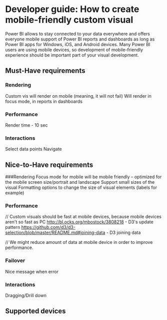 # Developer guide: How to create mobile-friendly custom visual
Power BI allows to stay connected to your data everywhere and offers everyone mobile support of Power BI reports and dashboards as long as Power BI apps for Windows, iOS, and Android devices. Many Power BI users are using mobile devices, so development of mobile-friendly experience should be important part of your visual development.

## Must-Have requirements
### Rendering
Custom vis will render on mobile (meaning, it will not fail)
Will render in focus mode, in reports in dashboards

### Performance
Render time - 10 sec

### Interactions
Select data points
Navigate

## Nice-to-Have requirements

###Rendering
Focus mode for mobile will be mobile friendly – optimized for the mobile screen size/portrait and landscape
Support small sizes of the visual
Formatting options to change the size of visual elements (labels for example)

### Performance
// Custom visuals should be fast at mobile devices, because mobile devices aren't so fast as PC http://bl.ocks.org/mbostock/3808218 - D3's update pattern https://github.com/d3/d3-selection/blob/master/README.md#joining-data - D3 joining data

// We might reduce amount of data at mobile device in order to improve performance.

### Failover
Nice message when error

### Interactions
Dragging/Drill down

## Supported devices

